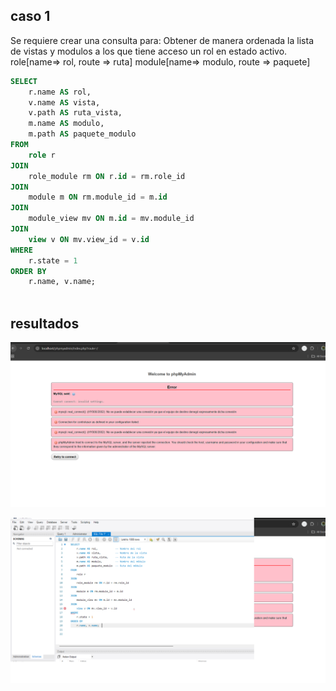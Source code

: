 ## caso 1
Se requiere crear una consulta para:
Obtener de manera ordenada la lista de vistas y modulos a los que tiene acceso un rol en estado activo. 
role[name=> rol, route => ruta]
module[name=> modulo, route => paquete]

```sql
SELECT 
    r.name AS rol,
    v.name AS vista,
    v.path AS ruta_vista,
    m.name AS modulo,
    m.path AS paquete_modulo
FROM 
    role r
JOIN 
    role_module rm ON r.id = rm.role_id
JOIN 
    module m ON rm.module_id = m.id
JOIN 
    module_view mv ON m.id = mv.module_id
JOIN 
    view v ON mv.view_id = v.id
WHERE 
    r.state = 1
ORDER BY 
    r.name, v.name;



``` 

## resultados

![consulta parcial](/IMG/Sin%20título.png)

![consulta completa](/IMG/imagen%202.png)
    